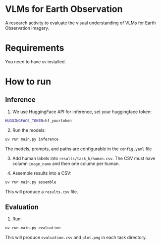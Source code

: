 # VLMs for Earth Observation 

A research activity to evaluate the visual understanding of VLMs for Earth Observation imagery.

# Requirements

You need to have `uv` installed.

# How to run

## Inference

1. We use HuggingFace API for inference, set your huggingface token:
```bash
HUGGINGFACE_TOKEN=hf_yourtoken
```

2. Run the models:
```bash
uv run main.py inference
```

The models, prompts, and paths are configurable in the `config.yaml` file

3. Add human labels into `results/task_N/human.csv`. The CSV must have column 
`image_name` and then one column per human.
 
4. Assemble results into a CSV:
```bash
uv run main.py assemble
```

This will produce a `results.csv` file.

## Evaluation

1. Run:
```bash
uv run main.py evaluation
```

This will produce `evaluation.csv` and `plot.png` in each task directory.
